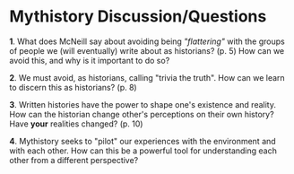 # **Mythistory Discussion/Questions**
**1**. What does McNeill say about avoiding being *"flattering"* with the groups of people we (will eventually) write about as historians? (p. 5) How can we avoid this, and why is it important to do so? 

**2**. We must avoid, as historians, calling "trivia the truth". How can we learn to discern this as historians? (p. 8)

**3**. Written histories have the power to shape one's existence and reality. How can the historian change other's perceptions on their own history? Have **your** realities changed? (p. 10) 

**4**. Mythistory seeks to "pilot" our experiences with the environment and with each other. How can this be a powerful tool for understanding each other from a different perspective? 



